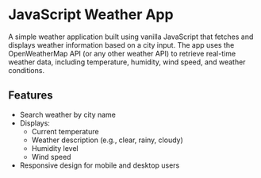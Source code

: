 # JavaScript Weather App

A simple weather application built using vanilla JavaScript that fetches and displays weather information based on a city input. The app uses the OpenWeatherMap API (or any other weather API) to retrieve real-time weather data, including temperature, humidity, wind speed, and weather conditions.

## Features

- Search weather by city name
- Displays:
  - Current temperature
  - Weather description (e.g., clear, rainy, cloudy)
  - Humidity level
  - Wind speed
- Responsive design for mobile and desktop users


